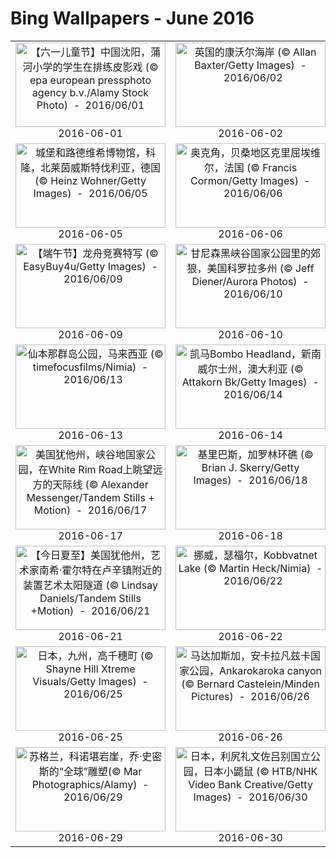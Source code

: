 # Bing Wallpapers - June 2016

| | | | |
|:-------------------------:|:-------------------------:|:-------------------------:|:-------------------------:|
| <a href="https://bing.ee123.net/img/cn/fhd/2016/06/01.jpg" target="_blank"><img src="https://bing.ee123.net/img/cn/fhd/2016/06/01.jpg" width="240" height="135" alt="【六一儿童节】中国沈阳，蒲河小学的学生在排练皮影戏 (© epa european pressphoto agency b.v./Alamy Stock Photo)  -  2016/06/01" title="【六一儿童节】中国沈阳，蒲河小学的学生在排练皮影戏 (© epa european pressphoto agency b.v./Alamy Stock Photo)  -  2016/06/01"></a><br>2016-06-01<br> | <a href="https://bing.ee123.net/img/cn/fhd/2016/06/02.jpg" target="_blank"><img src="https://bing.ee123.net/img/cn/fhd/2016/06/02.jpg" width="240" height="135" alt="英国的康沃尔海岸 (© Allan Baxter/Getty Images)  -  2016/06/02" title="英国的康沃尔海岸 (© Allan Baxter/Getty Images)  -  2016/06/02"></a><br>2016-06-02<br> | <a href="https://bing.ee123.net/img/cn/fhd/2016/06/03.jpg" target="_blank"><img src="https://bing.ee123.net/img/cn/fhd/2016/06/03.jpg" width="240" height="135" alt="黄石国家公园内一场森林火灾后的景象，美国怀俄明州 (© Stephanie Coffman/Tandem Motion + Stills)  -  2016/06/03" title="黄石国家公园内一场森林火灾后的景象，美国怀俄明州 (© Stephanie Coffman/Tandem Motion + Stills)  -  2016/06/03"></a><br>2016-06-03<br> | <a href="https://bing.ee123.net/img/cn/fhd/2016/06/04.jpg" target="_blank"><img src="https://bing.ee123.net/img/cn/fhd/2016/06/04.jpg" width="240" height="135" alt="圣克利门蒂岛附近的巨型海藻森林，美国加利福尼亚州 (© Richard Hermann/Visuals Unlimited, Inc.)  -  2016/06/04" title="圣克利门蒂岛附近的巨型海藻森林，美国加利福尼亚州 (© Richard Hermann/Visuals Unlimited, Inc.)  -  2016/06/04"></a><br>2016-06-04<br> |
| <a href="https://bing.ee123.net/img/cn/fhd/2016/06/05.jpg" target="_blank"><img src="https://bing.ee123.net/img/cn/fhd/2016/06/05.jpg" width="240" height="135" alt="城堡和路德维希博物馆，科隆，北莱茵威斯特伐利亚，德国 (© Heinz Wohner/Getty Images)  -  2016/06/05" title="城堡和路德维希博物馆，科隆，北莱茵威斯特伐利亚，德国 (© Heinz Wohner/Getty Images)  -  2016/06/05"></a><br>2016-06-05<br> | <a href="https://bing.ee123.net/img/cn/fhd/2016/06/06.jpg" target="_blank"><img src="https://bing.ee123.net/img/cn/fhd/2016/06/06.jpg" width="240" height="135" alt="奥克角，贝桑地区克里屈埃维尔，法国 (© Francis Cormon/Getty Images)  -  2016/06/06" title="奥克角，贝桑地区克里屈埃维尔，法国 (© Francis Cormon/Getty Images)  -  2016/06/06"></a><br>2016-06-06<br> | <a href="https://bing.ee123.net/img/cn/fhd/2016/06/07.jpg" target="_blank"><img src="https://bing.ee123.net/img/cn/fhd/2016/06/07.jpg" width="240" height="135" alt="赫鲁特方丹附近的霍巴陨石，纳米比亚 (© Maciej Tomkow/Nimia)  -  2016/06/07" title="赫鲁特方丹附近的霍巴陨石，纳米比亚 (© Maciej Tomkow/Nimia)  -  2016/06/07"></a><br>2016-06-07<br> | <a href="https://bing.ee123.net/img/cn/fhd/2016/06/08.jpg" target="_blank"><img src="https://bing.ee123.net/img/cn/fhd/2016/06/08.jpg" width="240" height="135" alt="成年座头鲸，西尔瓦小海湾，南极洲 (© Robert Harding World Imagery/Offset)  -  2016/06/08" title="成年座头鲸，西尔瓦小海湾，南极洲 (© Robert Harding World Imagery/Offset)  -  2016/06/08"></a><br>2016-06-08<br> |
| <a href="https://bing.ee123.net/img/cn/fhd/2016/06/09.jpg" target="_blank"><img src="https://bing.ee123.net/img/cn/fhd/2016/06/09.jpg" width="240" height="135" alt="【端午节】龙舟竞赛特写 (© EasyBuy4u/Getty Images)  -  2016/06/09" title="【端午节】龙舟竞赛特写 (© EasyBuy4u/Getty Images)  -  2016/06/09"></a><br>2016-06-09<br> | <a href="https://bing.ee123.net/img/cn/fhd/2016/06/10.jpg" target="_blank"><img src="https://bing.ee123.net/img/cn/fhd/2016/06/10.jpg" width="240" height="135" alt="甘尼森黑峡谷国家公园里的郊狼，美国科罗拉多州 (© Jeff Diener/Aurora Photos)  -  2016/06/10" title="甘尼森黑峡谷国家公园里的郊狼，美国科罗拉多州 (© Jeff Diener/Aurora Photos)  -  2016/06/10"></a><br>2016-06-10<br> | <a href="https://bing.ee123.net/img/cn/fhd/2016/06/11.jpg" target="_blank"><img src="https://bing.ee123.net/img/cn/fhd/2016/06/11.jpg" width="240" height="135" alt="梅兰加尔古堡的外观，焦特布尔，印度 (© Lucas Vallecillos/age fotostock)  -  2016/06/11" title="梅兰加尔古堡的外观，焦特布尔，印度 (© Lucas Vallecillos/age fotostock)  -  2016/06/11"></a><br>2016-06-11<br> | <a href="https://bing.ee123.net/img/cn/fhd/2016/06/12.jpg" target="_blank"><img src="https://bing.ee123.net/img/cn/fhd/2016/06/12.jpg" width="240" height="135" alt="杜米托尔一处洞穴里的冰柱，黑山 (© Marko Radovanovic/Aurora Photos)  -  2016/06/12" title="杜米托尔一处洞穴里的冰柱，黑山 (© Marko Radovanovic/Aurora Photos)  -  2016/06/12"></a><br>2016-06-12<br> |
| <a href="https://bing.ee123.net/img/cn/fhd/2016/06/13.jpg" target="_blank"><img src="https://bing.ee123.net/img/cn/fhd/2016/06/13.jpg" width="240" height="135" alt="仙本那群岛公园，马来西亚 (© timefocusfilms/Nimia)  -  2016/06/13" title="仙本那群岛公园，马来西亚 (© timefocusfilms/Nimia)  -  2016/06/13"></a><br>2016-06-13<br> | <a href="https://bing.ee123.net/img/cn/fhd/2016/06/14.jpg" target="_blank"><img src="https://bing.ee123.net/img/cn/fhd/2016/06/14.jpg" width="240" height="135" alt="凯马Bombo Headland，新南威尔士州，澳大利亚 (© Attakorn Bk/Getty Images)  -  2016/06/14" title="凯马Bombo Headland，新南威尔士州，澳大利亚 (© Attakorn Bk/Getty Images)  -  2016/06/14"></a><br>2016-06-14<br> | <a href="https://bing.ee123.net/img/cn/fhd/2016/06/15.jpg" target="_blank"><img src="https://bing.ee123.net/img/cn/fhd/2016/06/15.jpg" width="240" height="135" alt="里斯本东方火车站，葡萄牙 (© Stefan Kiefer/Superstock)  -  2016/06/15" title="里斯本东方火车站，葡萄牙 (© Stefan Kiefer/Superstock)  -  2016/06/15"></a><br>2016-06-15<br> | <a href="https://bing.ee123.net/img/cn/fhd/2016/06/16.jpg" target="_blank"><img src="https://bing.ee123.net/img/cn/fhd/2016/06/16.jpg" width="240" height="135" alt="加斯佩半岛的皮尔斯巨石，魁北克，加拿大 (© Don Johnston/age fotostock)  -  2016/06/16" title="加斯佩半岛的皮尔斯巨石，魁北克，加拿大 (© Don Johnston/age fotostock)  -  2016/06/16"></a><br>2016-06-16<br> |
| <a href="https://bing.ee123.net/img/cn/fhd/2016/06/17.jpg" target="_blank"><img src="https://bing.ee123.net/img/cn/fhd/2016/06/17.jpg" width="240" height="135" alt="美国犹他州，峡谷地国家公园，在White Rim Road上眺望远方的天际线 (© Alexander Messenger/Tandem Stills + Motion)  -  2016/06/17" title="美国犹他州，峡谷地国家公园，在White Rim Road上眺望远方的天际线 (© Alexander Messenger/Tandem Stills + Motion)  -  2016/06/17"></a><br>2016-06-17<br> | <a href="https://bing.ee123.net/img/cn/fhd/2016/06/18.jpg" target="_blank"><img src="https://bing.ee123.net/img/cn/fhd/2016/06/18.jpg" width="240" height="135" alt="基里巴斯，加罗林环礁 (© Brian J. Skerry/Getty Images)  -  2016/06/18" title="基里巴斯，加罗林环礁 (© Brian J. Skerry/Getty Images)  -  2016/06/18"></a><br>2016-06-18<br> | <a href="https://bing.ee123.net/img/cn/fhd/2016/06/19.jpg" target="_blank"><img src="https://bing.ee123.net/img/cn/fhd/2016/06/19.jpg" width="240" height="135" alt="巴西，亚马逊雨林，一只黄肢狨和它的孩子 (© Nick Gordon/Minden Pictures)  -  2016/06/19" title="巴西，亚马逊雨林，一只黄肢狨和它的孩子 (© Nick Gordon/Minden Pictures)  -  2016/06/19"></a><br>2016-06-19<br> | <a href="https://bing.ee123.net/img/cn/fhd/2016/06/20.jpg" target="_blank"><img src="https://bing.ee123.net/img/cn/fhd/2016/06/20.jpg" width="240" height="135" alt="南非，长颈鹿 (© Lilly Husbands/Offset)  -  2016/06/20" title="南非，长颈鹿 (© Lilly Husbands/Offset)  -  2016/06/20"></a><br>2016-06-20<br> |
| <a href="https://bing.ee123.net/img/cn/fhd/2016/06/21.jpg" target="_blank"><img src="https://bing.ee123.net/img/cn/fhd/2016/06/21.jpg" width="240" height="135" alt="【今日夏至】美国犹他州，艺术家南希·霍尔特在卢辛镇附近的装置艺术太阳隧道 (© Lindsay Daniels/Tandem Stills +Motion)  -  2016/06/21" title="【今日夏至】美国犹他州，艺术家南希·霍尔特在卢辛镇附近的装置艺术太阳隧道 (© Lindsay Daniels/Tandem Stills +Motion)  -  2016/06/21"></a><br>2016-06-21<br> | <a href="https://bing.ee123.net/img/cn/fhd/2016/06/22.jpg" target="_blank"><img src="https://bing.ee123.net/img/cn/fhd/2016/06/22.jpg" width="240" height="135" alt="挪威，瑟福尔，Kobbvatnet Lake (© Martin Heck/Nimia)  -  2016/06/22" title="挪威，瑟福尔，Kobbvatnet Lake (© Martin Heck/Nimia)  -  2016/06/22"></a><br>2016-06-22<br> | <a href="https://bing.ee123.net/img/cn/fhd/2016/06/23.jpg" target="_blank"><img src="https://bing.ee123.net/img/cn/fhd/2016/06/23.jpg" width="240" height="135" alt="意大利，马泰拉 (© Cavan Images/Offset)  -  2016/06/23" title="意大利，马泰拉 (© Cavan Images/Offset)  -  2016/06/23"></a><br>2016-06-23<br> | <a href="https://bing.ee123.net/img/cn/fhd/2016/06/24.jpg" target="_blank"><img src="https://bing.ee123.net/img/cn/fhd/2016/06/24.jpg" width="240" height="135" alt="美国，加利福尼亚州，死亡谷国家公园的大沙丘 (© Don White/SuperStock/Alamy)  -  2016/06/24" title="美国，加利福尼亚州，死亡谷国家公园的大沙丘 (© Don White/SuperStock/Alamy)  -  2016/06/24"></a><br>2016-06-24<br> |
| <a href="https://bing.ee123.net/img/cn/fhd/2016/06/25.jpg" target="_blank"><img src="https://bing.ee123.net/img/cn/fhd/2016/06/25.jpg" width="240" height="135" alt="日本，九州，高千穗町 (© Shayne Hill Xtreme Visuals/Getty Images)  -  2016/06/25" title="日本，九州，高千穗町 (© Shayne Hill Xtreme Visuals/Getty Images)  -  2016/06/25"></a><br>2016-06-25<br> | <a href="https://bing.ee123.net/img/cn/fhd/2016/06/26.jpg" target="_blank"><img src="https://bing.ee123.net/img/cn/fhd/2016/06/26.jpg" width="240" height="135" alt="马达加斯加，安卡拉凡兹卡国家公园，Ankarokaroka canyon (© Bernard Castelein/Minden Pictures)  -  2016/06/26" title="马达加斯加，安卡拉凡兹卡国家公园，Ankarokaroka canyon (© Bernard Castelein/Minden Pictures)  -  2016/06/26"></a><br>2016-06-26<br> | <a href="https://bing.ee123.net/img/cn/fhd/2016/06/27.jpg" target="_blank"><img src="https://bing.ee123.net/img/cn/fhd/2016/06/27.jpg" width="240" height="135" alt="荷兰，帚石楠花海 (© Bendiks Westerink/Minden Pictures)  -  2016/06/27" title="荷兰，帚石楠花海 (© Bendiks Westerink/Minden Pictures)  -  2016/06/27"></a><br>2016-06-27<br> | <a href="https://bing.ee123.net/img/cn/fhd/2016/06/28.jpg" target="_blank"><img src="https://bing.ee123.net/img/cn/fhd/2016/06/28.jpg" width="240" height="135" alt="在智利与玻利维亚边界的雷勘克博火山 (© ESO/B. Tafreshi/REX/Shutterstock)  -  2016/06/28" title="在智利与玻利维亚边界的雷勘克博火山 (© ESO/B. Tafreshi/REX/Shutterstock)  -  2016/06/28"></a><br>2016-06-28<br> |
| <a href="https://bing.ee123.net/img/cn/fhd/2016/06/29.jpg" target="_blank"><img src="https://bing.ee123.net/img/cn/fhd/2016/06/29.jpg" width="240" height="135" alt="苏格兰，科诺堪岩崖，乔·史密斯的“全球”雕塑(© Mar Photographics/Alamy)  -  2016/06/29" title="苏格兰，科诺堪岩崖，乔·史密斯的“全球”雕塑(© Mar Photographics/Alamy)  -  2016/06/29"></a><br>2016-06-29<br> | <a href="https://bing.ee123.net/img/cn/fhd/2016/06/30.jpg" target="_blank"><img src="https://bing.ee123.net/img/cn/fhd/2016/06/30.jpg" width="240" height="135" alt="日本，利尻礼文佐吕别国立公园，日本小鼯鼠 (© HTB/NHK Video Bank Creative/Getty Images)  -  2016/06/30" title="日本，利尻礼文佐吕别国立公园，日本小鼯鼠 (© HTB/NHK Video Bank Creative/Getty Images)  -  2016/06/30"></a><br>2016-06-30<br> |  |  |
